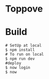 # Toppove

# Build

```shell
# SetUp at local
$ npm install
# To run on local
$ npm run dev
#deploy
$ now login
$ now
```
